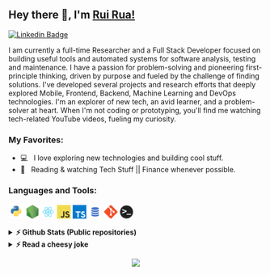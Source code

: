 ## Hey there 👋, I'm [Rui Rua!](https://rrua.github.io/)
[![Linkedin Badge](https://img.shields.io/badge/-LinkedIn-0e76a8?style=flat-square&logo=Linkedin&logoColor=white)]( https://www.linkedin.com/in/ruiarrua)

I am currently a full-time Researcher and a Full Stack Developer focused on building useful tools and automated systems for software analysis, testing and maintenance.
I have a passion for problem-solving and pioneering first-principle thinking, driven by purpose and fueled by the challenge of finding solutions. I've developed several projects and research efforts that deeply explored Mobile, Frontend, Backend, Machine Learning and DevOps technologies.
I'm an explorer of new tech, an avid learner, and a problem-solver at heart. When I'm not coding or prototyping, you'll find me watching tech-related YouTube videos, fueling my curiosity.

### My Favorites:

- 💻 &nbsp; I love exploring new technologies and building cool stuff.
- 📰 &nbsp; Reading & watching Tech Stuff || Finance whenever possible.

### Languages and Tools:


<code><img height="30" src="https://raw.githubusercontent.com/github/explore/80688e429a7d4ef2fca1e82350fe8e3517d3494d/topics/python/python.png" alt="python"></code>
<code><img height="27" src="https://raw.githubusercontent.com/github/explore/80688e429a7d4ef2fca1e82350fe8e3517d3494d/topics/nodejs/nodejs.png" alt="nodejs"></code>
<code><img height="27" src="https://raw.githubusercontent.com/github/explore/80688e429a7d4ef2fca1e82350fe8e3517d3494d/topics/react/react.png" alt="react"></code>
<code><img height="27" src="https://raw.githubusercontent.com/github/explore/80688e429a7d4ef2fca1e82350fe8e3517d3494d/topics/javascript/javascript.png" alt="javascript"></code>
<code><img height="27" src="https://raw.githubusercontent.com/github/explore/80688e429a7d4ef2fca1e82350fe8e3517d3494d/topics/typescript/typescript.png" alt="typescript"></code>
<code><img height="27" src="https://raw.githubusercontent.com/github/explore/80688e429a7d4ef2fca1e82350fe8e3517d3494d/topics/sql/sql.png" alt="sql"></code>
<code><img height="27" src="https://raw.githubusercontent.com/devicons/devicon/master/icons/git/git-original.svg" alt="git"></code>
<code><img height="27" src="https://raw.githubusercontent.com/github/explore/80688e429a7d4ef2fca1e82350fe8e3517d3494d/topics/terminal/terminal.png" alt="terminal"></code>


<details>
  <summary><b>⚡ Github Stats (Public repositories)</b></summary>

  <br />
      <p align="center">
       <img src="https://github-readme-stats.vercel.app/api/top-langs/?username=rrua&theme=transparent"/>
      </p>
</details>



<details>
  <summary><b>⚡ Read a cheesy joke</b></summary>
  <br />
    <p align="center">
       <img src="https://readme-jokes.vercel.app/api" alt="Jokes Card" />
    </p>
</details>


<p align="center">
   <img src="https://github-readme-streak-stats.herokuapp.com/?user=rrua&theme=transparent"/>
</p>



